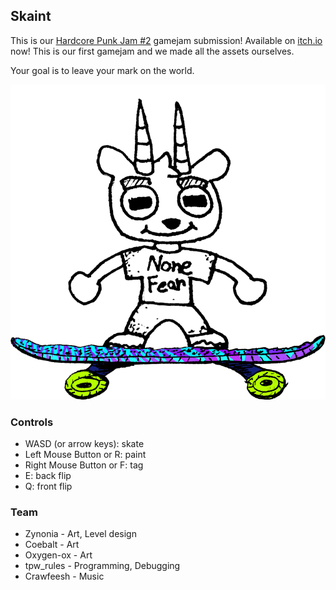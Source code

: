 ## Skaint

This is our [Hardcore Punk Jam #2](https://itch.io/jam/hardcore-punk-jam-2) gamejam submission! Available on [itch.io](https://zynonia.itch.io/skaint) now! This is our first gamejam and we made all the assets ourselves.

Your goal is to leave your mark on the world.

![you!](/gfx/boards/player_purple_green.png)

### Controls
* WASD (or arrow keys): skate
* Left Mouse Button or R: paint
* Right Mouse Button or F: tag
* E: back flip
* Q: front flip

### Team
* Zynonia - Art, Level design
* Coebalt - Art
* Oxygen-ox - Art
* tpw_rules - Programming, Debugging
* Crawfeesh - Music

